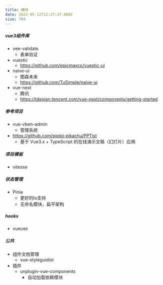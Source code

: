 ```yaml
---
title: 模块
date: 2022-05-12T12:27:37.000Z
size: 704
---
```

##### vue3组件库

- vee-validate
  - 表单验证
- vuestic
  - https://github.com/epicmaxco/vuestic-ui
- naive-ui
  - 图森未来
  - https://github.com/TuSimple/naive-ui
- vue-next
  - 腾讯
  - https://tdesign.tencent.com/vue-next/components/getting-started


##### 参考项目

- vue-vben-admin
  - 管理系统
- https://github.com/pipipi-pikachu/PPTist
  - 基于 Vue3.x + TypeScript 的在线演示文稿（幻灯片）应用

##### 项目模板

- vitesse

##### 状态管理

- Pinia
  - 更好的ts支持
  - 无命名模块，扁平架构

##### hooks

- vueuse

##### 公共

- 组件文档管理
  - vue-styleguidist
- 插件
  - unplugin-vue-components
    - 自动加载依赖模块
